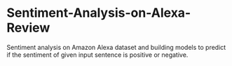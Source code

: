 # Sentiment-Analysis-on-Alexa-Review
Sentiment analysis on Amazon Alexa dataset and building models to predict if the sentiment of given input sentence is positive or negative.

